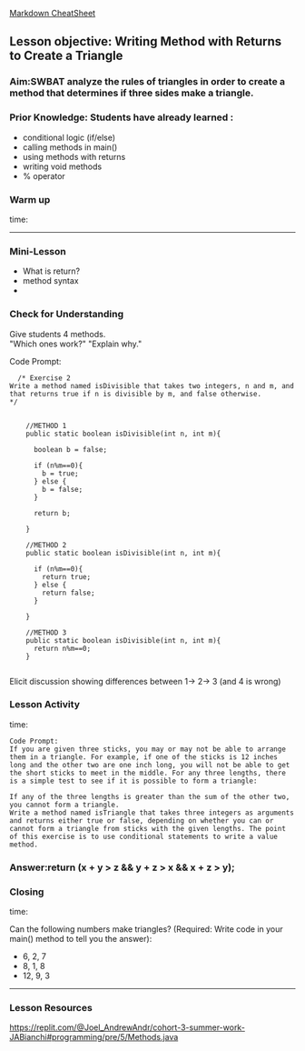 [Markdown CheatSheet](https://replit.com/talk/learn/A-Quick-Guide-to-Replit-Talk-Markdown/7448)

## Lesson objective: Writing Method with Returns to Create a Triangle

### Aim:SWBAT analyze the rules of triangles in order to create a method that determines if three sides make a triangle. 

### Prior Knowledge: Students have already learned :
* conditional logic (if/else)
* calling methods in main()
* using methods with returns
* writing void methods
* % operator

### Warm up
time:

---

### Mini-Lesson
* What is return?
* method syntax
* 


### Check for Understanding

Give students 4 methods.  
"Which ones work?"
"Explain why."

Code Prompt:
```
  /* Exercise 2  
Write a method named isDivisible that takes two integers, n and m, and that returns true if n is divisible by m, and false otherwise.
*/


    //METHOD 1
    public static boolean isDivisible(int n, int m){

      boolean b = false;
      
      if (n%m==0){
        b = true;
      } else {
        b = false;
      }

      return b;

    }

    //METHOD 2
    public static boolean isDivisible(int n, int m){
 
      if (n%m==0){
        return true;
      } else {
        return false;
      }

    }

    //METHOD 3
    public static boolean isDivisible(int n, int m){
      return n%m==0;
    }
    
```

Elicit discussion showing differences between 1-> 2-> 3 (and 4 is wrong) 


### Lesson Activity
time:

```
Code Prompt:
If you are given three sticks, you may or may not be able to arrange them in a triangle. For example, if one of the sticks is 12 inches long and the other two are one inch long, you will not be able to get the short sticks to meet in the middle. For any three lengths, there is a simple test to see if it is possible to form a triangle:

If any of the three lengths is greater than the sum of the other two, you cannot form a triangle.
Write a method named isTriangle that takes three integers as arguments and returns either true or false, depending on whether you can or cannot form a triangle from sticks with the given lengths. The point of this exercise is to use conditional statements to write a value method.

```


### Answer:return (x + y > z && y + z > x && x + z > y);


### Closing
time:

Can the following numbers make triangles?
(Required: Write code in your main() method to tell you the answer):
* 6, 2, 7
* 8, 1, 8
* 12, 9, 3

---

### Lesson Resources
https://replit.com/@Joel_AndrewAndr/cohort-3-summer-work-JABianchi#programming/pre/5/Methods.java